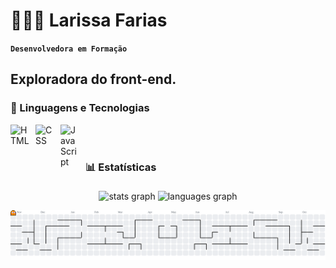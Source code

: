 # 👩🏻‍💻 Larissa Farias

**`Desenvolvedora em Formação`**

Exploradora do front-end.
---

### 🤖 Linguagens e Tecnologias

<img 
    align="left" 
    alt="HTML"
    title="HTML" 
    width="30px" 
    style="padding-right: 10px;" 
    src="https://cdn.jsdelivr.net/gh/devicons/devicon@latest/icons/html5/html5-original.svg" 
/>
<img 
    align="left" 
    alt="CSS" 
    title="CSS"
    width="30px" 
    style="padding-right: 10px;" 
    src="https://cdn.jsdelivr.net/gh/devicons/devicon@latest/icons/css3/css3-original.svg" 
/>
<img 
    align="left" 
    alt="JavaScript" 
    title="JavaScript"
    width="30px" 
    style="padding-right: 10px;" 
    src="https://cdn.jsdelivr.net/gh/devicons/devicon@latest/icons/javascript/javascript-original.svg" 
/> 

<br/>
<br/>

### 📊 Estatísticas
###
<div align="center">
  <img src="https://github-readme-stats.vercel.app/api?username=larissafariass&hide_title=false&hide_rank=false&show_icons=true&include_all_commits=true&count_private=true&disable_animations=false&theme=dracula&locale=en&hide_border=false&order=1" height="150" alt="stats graph"  />
  <img src="https://github-readme-stats.vercel.app/api/top-langs?username=larissafariass&locale=en&hide_title=false&layout=compact&card_width=320&langs_count=5&theme=dracula&hide_border=false&order=2" height="150" alt="languages graph"  />
</div>
<p>
<p>
<p>
    
</p>
    
</p>
</p>

    
<picture>
  <source media="(prefers-color-scheme: dark)" srcset="https://raw.githubusercontent.com/larissafariass/larissafariass/output/pacman-contribution-graph-dark.svg">
  <source media="(prefers-color-scheme: light)" srcset="https://raw.githubusercontent.com/larissafariass/larissafariass/output/pacman-contribution-graph.svg">
  <img alt="pacman contribution graph" src="https://raw.githubusercontent.com/larissafariass/larissafariass/output/pacman-contribution-graph.svg">
</picture>

###

